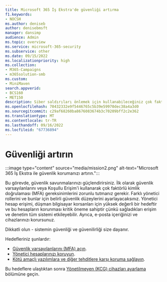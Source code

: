 ```yaml
---
title: Microsoft 365 İş Ekstra'de güvenliği artırma
f1.keywords:
- NOCSH
ms.author: deniseb
author: denisebmsft
manager: dansimp
audience: Admin
ms.topic: overview
ms.service: microsoft-365-security
ms.subservice: other
ms.date: 09/15/2022
ms.localizationpriority: high
ms.collection:
- M365-Campaigns
- m365solution-smb
ms.custom:
- MiniMaven
search.appverid:
- BCS160
- MET150
description: Siber saldırıları önlemek için kullanabileceğiniz çok faktörlü kimlik doğrulaması gibi siber güvenlik araçları sağlayan Microsoft 365 İş Ekstra için güvenliğe genel bakış.
ms.openlocfilehash: 70432332e9f5446765c5b39e59970dec38a4a3d0
ms.sourcegitcommit: c29af68260ba8676083674b3c70209bff2c2e362
ms.translationtype: MT
ms.contentlocale: tr-TR
ms.lasthandoff: 09/16/2022
ms.locfileid: "67736894"
---
```

# <a name="bump-up-security"></a>Güvenliği artırın

:::image type="content" source="media/mission2.png" alt-text="Microsoft 365 İş Ekstra ile güvenlik korumanızı artırın.":::

Bu görevde, güvenlik savunmalarınızı güçlendirirsiniz. İlk olarak güvenlik varsayılanlarını veya Koşullu Erişim'i kullanarak çok faktörlü kimlik doğrulaması (MFA) gereksinimlerini zorunlu tutmanız gerekir. Farklı yönetici rollerini ve bunlar için belirli güvenlik düzeylerini ayarlayacaksınız. Yönetici hesap erişimi, düşman bilgisayar korsanları için yüksek değerli bir hedeftir ve bu hesapların korunması kritik öneme sahiptir çünkü sağladıkları erişim ve denetim tüm sistemi etkileyebilir. Ayrıca, e-posta içeriğinizi ve cihazlarınızı korursunuz.

Dikkatli olun - sistemin güvenliği ve güvenilirliği size dayanır.

Hedefleriniz şunlardır:

- [Güvenlik varsayılanlarını (MFA) açın](m365bp-conditional-access.md).
- [Yönetici hesaplarınızı koruyun](m365bp-protect-admin-accounts.md).
- [Kötü amaçlı yazılımlara ve diğer tehditlere karşı koruma sağlayın](m365bp-increase-protection.md).

Bu hedeflere ulaştıktan sonra [Yönetilmeyen (KCG) cihazları ayarlama](m365bp-devices-overview.md) bölümüne geçin.

